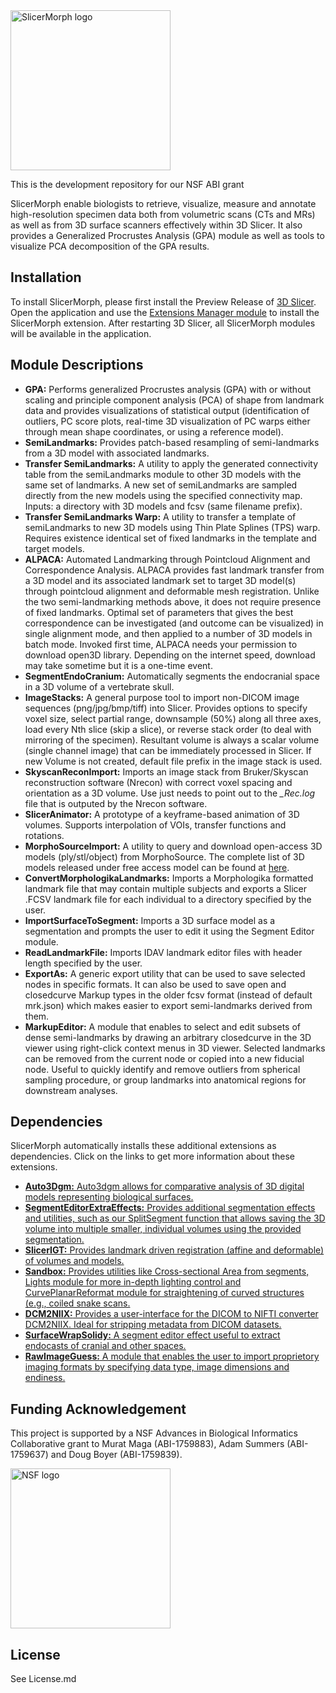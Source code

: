 <img src="https://raw.githubusercontent.com/SlicerMorph/SlicerMorph/master/GPA/Resources/Icons/GPA.png" alt="SlicerMorph logo" width="256" height="256">

This is the development repository for our NSF ABI grant

SlicerMorph enable biologists to retrieve, visualize, measure and annotate high-resolution specimen data both from volumetric scans (CTs and MRs) as well as from 3D surface scanners effectively within 3D Slicer. It also provides a Generalized Procrustes Analysis (GPA) module as well as tools to visualize PCA decomposition of the GPA results.

## Installation
To install SlicerMorph, please first install the Preview Release of [3D Slicer](https://download.slicer.org/). Open the application and use the [Extensions Manager module](https://www.slicer.org/wiki/Documentation/Nightly/SlicerApplication/ExtensionsManager) to install the SlicerMorph extension. After restarting 3D Slicer, all SlicerMorph modules will be available in the application.

## Module Descriptions
- **GPA:** Performs generalized Procrustes analysis (GPA) with or without scaling and principle component analysis (PCA) of shape from landmark data and provides visualizations of statistical output (identification of outliers, PC score plots, real-time 3D visualization of PC warps either through mean shape coordinates, or using a reference model).
- **SemiLandmarks:** Provides patch-based resampling of semi-landmarks from a 3D model with associated landmarks. 
- **Transfer SemiLandmarks:** A utility to apply the generated connectivity table from the semiLandmarks module to other 3D models with the same set of landmarks. A new set of semiLandmarks are sampled directly from the new models using the specified connectivity map. Inputs: a directory with 3D models and fcsv (same filename prefix). 
- **Transfer SemiLandmarks Warp:** A utility to transfer a template of semiLandmarks to new 3D models using Thin Plate Splines (TPS) warp. Requires existence identical set of fixed landmarks in the template and target models. 
- **ALPACA:** Automated Landmarking through Pointcloud Alignment and Correspondence Analysis. ALPACA provides fast landmark transfer from a 3D model and its associated landmark set to target 3D model(s) through pointcloud alignment and deformable mesh registration. Unlike the two semi-landmarking methods above, it does not require presence of fixed landmarks. Optimal set of parameters that gives the best correspondence can be investigated (and outcome can be visualized) in single alignment mode, and then applied to a number of 3D models in batch mode. Invoked first time, ALPACA needs your permission to download open3D library. Depending on the internet speed, download may take sometime but it is a one-time event.      
- **SegmentEndoCranium:** Automatically segments the endocranial space in a 3D volume of a vertebrate skull. 
- **ImageStacks:** A general purpose tool to import non-DICOM image sequences (png/jpg/bmp/tiff) into Slicer. Provides options to specify voxel size, select partial range, downsample (50%) along all three axes, load every Nth slice (skip a slice), or reverse stack order (to deal with mirroring of the specimen). Resultant volume is always a scalar volume (single channel image) that can be immediately processed in Slicer. If new Volume is not created, default file prefix in the image stack is used. 
- **SkyscanReconImport:** Imports an image stack from Bruker/Skyscan reconstruction software (Nrecon) with correct voxel spacing and orientation as a 3D volume. Use just needs to point out to the *_Rec.log* file that is outputed by the Nrecon software.
- **SlicerAnimator:** A prototype of a keyframe-based animation of 3D volumes. Supports interpolation of VOIs, transfer functions and rotations. 
- **MorphoSourceImport:** A utility to query and download open-access 3D models (ply/stl/object) from MorphoSource. The complete list of 3D models released under free access model can be found at [here](https://docs.google.com/spreadsheets/d/1fhdVv2JwvUJAC4dvSgKZi2pwSl7dPGaB-ksYsB64k4U/edit#gid=0).
- **ConvertMorphologikaLandmarks:** Imports a Morphologika formatted landmark file that may contain multiple subjects and exports a Slicer .FCSV landmark file for each individual to a directory specified by the user.
- **ImportSurfaceToSegment:** Imports a 3D surface model as a segmentation and prompts the user to edit it using the Segment Editor module.
- **ReadLandmarkFile:** Imports IDAV landmark editor files with header length specified by the user.
- **ExportAs:** A generic export utility that can be used to save selected nodes in specific formats. It can also be used to save open and closedcurve Markup types in the older fcsv format (instead of default mrk.json) which makes easier to export semi-landmarks derived from them. 
- **MarkupEditor:** A module that enables to select and edit subsets of dense semi-landmarks by drawing an arbitrary closedcurve in the 3D viewer using right-click context menus in 3D viewer. Selected landmarks can be removed from the current node or copied into a new fiducial node. Useful to quickly identify and remove outliers from spherical sampling procedure, or group landmarks into anatomical regions for downstream analyses. 

## Dependencies
SlicerMorph automatically installs these additional extensions as dependencies. Click on the links to get more information about these extensions.
- [**Auto3Dgm:** Auto3dgm allows for comparative analysis of 3D digital models representing biological surfaces.](https://github.com/toothandclaw/SlicerAuto3Dgm) 
- [**SegmentEditorExtraEffects:** Provides additional segmentation effects and utilities, such as our SplitSegment function that allows saving the 3D volume  into multiple smaller, individual volumes using the provided segmentation.](https://github.com/lassoan/SlicerSegmentEditorExtraEffects)
- [**SlicerIGT:** Provides landmark driven registration (affine and deformable) of volumes and models.](https://github.com/SlicerIGT/SlicerIGT)
- [**Sandbox:** Provides utilities like Cross-sectional Area from segments, Lights module for more in-depth lighting control and CurvePlanarReformat module for straightening of curved structures (e.g., coiled snake scans.](https://github.com/PerkLab/SlicerSandbox/)
- [**DCM2NIIX:** Provides a user-interface for the DICOM to NIFTI converter DCM2NIIX. Ideal for stripping metadata from DICOM datasets.](https://github.com/rordenlab/dcm2niix)
- [**SurfaceWrapSolidy:** A segment editor effect useful to extract endocasts of cranial and other spaces.](https://github.com/sebastianandress/Slicer-SurfaceWrapSolidify)
- [**RawImageGuess:** A module that enables the user to import proprietory imaging formats by specifying data type, image dimensions and endiness.](https://github.com/acetylsalicyl/SlicerRawImageGuess)

## Funding Acknowledgement
This project is supported by a NSF Advances in Biological Informatics Collaborative grant to Murat Maga (ABI-1759883), Adam Summers (ABI-1759637) and Doug Boyer (ABI-1759839).

<img src="./NSF_4-Color_bitmap_Logo.png" alt="NSF logo" width="256" height="256">

## License
See License.md
